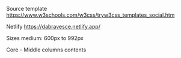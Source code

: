 Source template
https://www.w3schools.com/w3css/tryw3css_templates_social.htm

Netlify
https://dabravesce.netlify.app/

Sizes
medium: 600px to 992px

Core - Middle columns contents